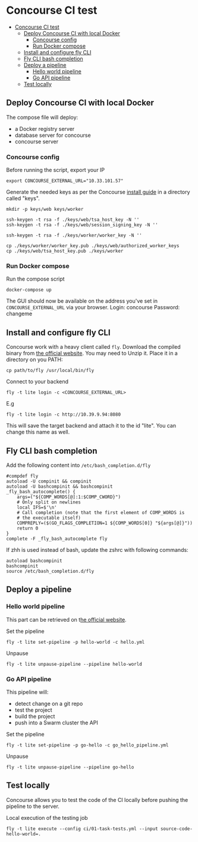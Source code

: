 # Concourse CI test

- [Concourse CI test](#concourse-ci-test)
  - [Deploy Concourse CI with local Docker](#deploy-concourse-ci-with-local-docker)
    - [Concourse config](#concourse-config)
    - [Run Docker compose](#run-docker-compose)
  - [Install and configure fly CLI](#install-and-configure-fly-cli)
  - [Fly CLI bash completion](#fly-cli-bash-completion)
  - [Deploy a pipeline](#deploy-a-pipeline)
    - [Hello world pipeline](#hello-world-pipeline)
    - [Go API pipeline](#go-api-pipeline)
  - [Test locally](#test-locally)

## Deploy Concourse CI with local Docker

The compose file will deploy:
- a Docker registry server
- database server for concourse
- concourse server

### Concourse config
Before running the script, export your IP
```
export CONCOURSE_EXTERNAL_URL="10.33.101.57"
```

Generate the needed keys as per the Concourse [install guide](https://concourse.ci/docker-repository.html) in a directory called "keys".
```
mkdir -p keys/web keys/worker

ssh-keygen -t rsa -f ./keys/web/tsa_host_key -N ''
ssh-keygen -t rsa -f ./keys/web/session_signing_key -N ''

ssh-keygen -t rsa -f ./keys/worker/worker_key -N ''

cp ./keys/worker/worker_key.pub ./keys/web/authorized_worker_keys
cp ./keys/web/tsa_host_key.pub ./keys/worker
```

### Run Docker compose

Run the compose script
```
docker-compose up
```

The GUI should now be available on the address you've set in `CONCOURSE_EXTERNAL_URL` via your browser.
Login: concourse
Password: changeme

## Install and configure fly CLI

Concourse work with a heavy client called `fly`. Download the compiled binary from [the official website](https://concourse.ci/downloads.html).
You may need to Unzip it. Place it in a directory on you PATH:
```
cp path/to/fly /usr/local/bin/fly
```

Connect to your backend
```
fly -t lite login -c <CONCOURSE_EXTERNAL_URL>
```

E.g
```
fly -t lite login -c http://10.39.9.94:8080
```

This will save the target backend and attach it to the id "lite". You can change this name as well.

## Fly CLI bash completion

Add the following content into `/etc/bash_completion.d/fly`
```
#compdef fly
autoload -U compinit && compinit
autoload -U bashcompinit && bashcompinit
_fly_bash_autocomplete() {
    args=("${COMP_WORDS[@]:1:$COMP_CWORD}")
    # Only split on newlines
    local IFS=$'\n'
    # Call completion (note that the first element of COMP_WORDS is
    # the executable itself)
    COMPREPLY=($(GO_FLAGS_COMPLETION=1 ${COMP_WORDS[0]} "${args[@]}"))
    return 0
}
complete -F _fly_bash_autocomplete fly
```

If zhh is used instead of bash, update the zshrc with following commands:
```
autoload bashcompinit
bashcompinit
source /etc/bash_completion.d/fly
```

## Deploy a pipeline

### Hello world pipeline

This part can be retrieved on t[he official website](https://concourse-ci.org/hello-world.html).

Set the pipeline
```
fly -t lite set-pipeline -p hello-world -c hello.yml
```

Unpause
```
fly -t lite unpause-pipeline --pipeline hello-world
```

### Go API pipeline

This pipeline will:
- detect change on a git repo
- test the project
- build the project
- push into a Swarm cluster the API

Set the pipeline
```
fly -t lite set-pipeline -p go-hello -c go_hello_pipeline.yml
```

Unpause
```
fly -t lite unpause-pipeline --pipeline go-hello
```


## Test locally

Concourse allows you to test the code of the CI locally before pushing the pipeline to the server.

Local execution of the testing job
```
fly -t lite execute --config ci/01-task-tests.yml --input source-code-hello-world=.
```

